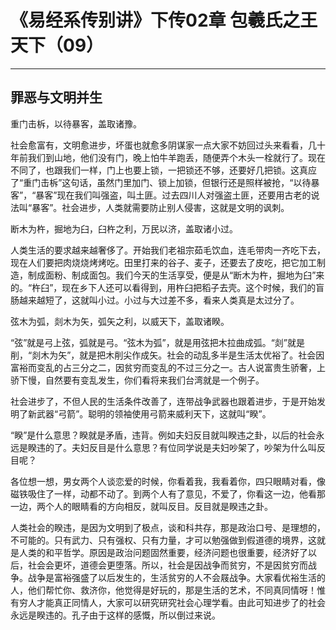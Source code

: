 # 《易经系传别讲》下传02章 包羲氏之王天下（09）

------

## 罪恶与文明并生

重门击柝，以待暴客，盖取诸豫。

社会愈富有，文明愈进步，坏蛋也就愈多阴谋家一点大家不妨回过头来看看，几十年前我们到山地，他们没有门，晚上怕牛羊跑丢，随便弄个木头一栓就行了。现在不同了，也跟我们一样，门上也要上锁，一把锁还不够，还要好几把锁。这真应了“重门击柝”这句话，虽然门里加门、锁上加锁，但银行还是照样被抢，“以待暴客”，“暴客”现在我们叫强盗，叫土匪。过去四川人对强盗土匪，还要用古老的说法叫“暴客”。社会进步，人类就需要防止别人侵害，这就是文明的讽刺。

断木为杵，掘地为臼，臼杵之利，万民以济，盖取诸小过。

人类生活的要求越来越奢侈了。开始我们老祖宗茹毛饮血，连毛带肉一齐吃下去，现在人们要把肉烧烧烤烤吃。田里打来的谷子、麦子，还要去了皮吃，把它加工制造，制成面粉、制成面包。我们今天的生活享受，便是从“断木为杵，掘地为臼”来的。“杵臼”，现在乡下人还可以看得到，用杵臼把稻子去壳。这个时候，我们的盲肠越来越短了，这就叫小过。小过与大过差不多，看来人类真是太过分了。

弦木为弧，剡木为矢，弧矢之利，以威天下，盖取诸睽。

“弦”就是弓上弦，弧就是弓。“弦木为弧”，就是用弦把木拉曲成弧。“剡”就是削，“剡木为矢”，就是把木削尖作成矢。社会的动乱多半是生活太优裕了。社会因富裕而变乱的占三分之二，因贫穷而变乱的不过三分之一。古人说富贵生骄奢，上骄下慢，自然要有变乱发生，你们看将来我们台湾就是一个例子。

社会进步了，不但人民的生活条件改善了，连带战争武器也跟着进步，于是开始发明了新武器“弓箭”。聪明的领袖使用弓箭来威利天下，这就叫“睽”。

“睽”是什么意思？睽就是矛盾，违背。例如夫妇反目就叫睽违之卦，以后的社会永远是睽违的了。夫妇反目是什么意思？有位同学说是夫妇吵架了，吵架为什么叫反目呢？

各位想一想，男女两个人谈恋爱的时候，你看着我，我看着你，四只眼睛对看，像磁铁吸住了一样，动都不动了。到两个人有了意见，不爱了，你看这一边，他看那一边，两个人的眼睛看的方向相反，就叫反目。反目就是睽违之卦。

人类社会的睽违，是因为文明到了极点，谈和科共存，那是政治口号、是理想的，不可能的。只有武力、只有强权、只有力量，才可以勉强做到假道德的境界，这就是人类的和平哲学。原因是政治问题固然重要，经济问题也很重要，经济好了以后，社会会更坏，道德会更堕落。所以，社会是因战争而贫穷，不是因贫穷而战争。战争是富裕强盛了以后发生的，生活贫穷的人不会屐战争。大家看优裕生活的人，他们帮忙你、救济你，他觉得是好玩的，那是生活的艺术，不同真同情呀！惟有穷人才能真正同情人，大家可以研究研究社会心理学看。由此可知进步了的社会永远是睽违的。孔子由于这样的感慨，所以倒过来说。